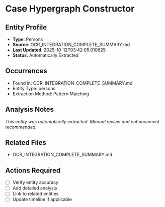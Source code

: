 # Case Hypergraph Constructor

## Entity Profile
- **Type**: Persons
- **Source**: OCR_INTEGRATION_COMPLETE_SUMMARY.md
- **Last Updated**: 2025-10-12T03:42:05.010625
- **Status**: Automatically Extracted

## Occurrences
- Found in: OCR_INTEGRATION_COMPLETE_SUMMARY.md
- Entity Type: persons
- Extraction Method: Pattern Matching

## Analysis Notes
*This entity was automatically extracted. Manual review and enhancement recommended.*

## Related Files
- OCR_INTEGRATION_COMPLETE_SUMMARY.md

## Actions Required
- [ ] Verify entity accuracy
- [ ] Add detailed analysis
- [ ] Link to related entities
- [ ] Update timeline if applicable

